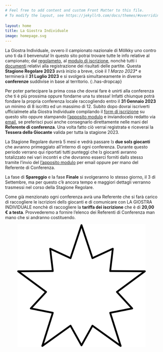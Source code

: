 ```yaml
---
# Feel free to add content and custom Front Matter to this file.
# To modify the layout, see https://jekyllrb.com/docs/themes/#overriding-theme-defaults

layout: home
title: La Giostra Individuale
image: homepage.svg
---
```

La Giostra Individuale, ovvero il campionato nazionale di Mölkky uno contro uno ti da il benvenutə! In questo sito potrai trovare tutte le info relative al campionato; dal [regolameto](/regolamento "Regolamento"), al [modulo di iscrizione](/iscrizione "Iscrizione"), nonchè tutti i [documenti](/documenti-di-gara "Documenti") relativi alla registrazione dei risultati delle partite. Questa **Stagione Regolare 2023** avrà inizio a breve, cioè il **1* Marzo 2023** e terminerà il **31 Luglio 2023** e si svolgerà simultaneamente in diverse **conferenze** suddivise in base al territorio.
{:.has-dropcap}

Per poter partecipare la prima cosa che dovrai fare è unirti alla conferenza che ti è più prossima oppure fondarne una tu stessә! Infatti chiunque potrà fondare la propria conferenza locale raccogliendo entro il **31 Gennaio 2023** un minimo di 8 iscrittз ed un massimo di 12. Subito dopo dovrai iscriverti ufficialmete alla Giostra Individuale compilando il [form di iscrizione](/iscrizione "Iscrizione") su questo sito oppure stampando [l’apposito modulo](/assets/docs/La%20Giostra%20Individuale%20-%20Iscrizione.pdf "Iscrizione") e inviandocelo redatto via [email](mailto:lagiostraindividuale@gmail.com "Mail"), se preferisci puoi anche consegnarlo direttamente nelle mani del **Referente di conferenza**. Una volta fatto ciò verrai registratə e riceverai la **Tessera dellə Giocante** valida per tutta la stagione 2023.

La Stagione Regolare durerà 5 mesi e vedrà passare lз **due solз giocanti** che avranno primeggiato all’interno di ogni conferenza. Durante questo periodo verrano qui riportati tutti punteggi che lз giocanti avranno totalizzato nei vari incontri e che dovranno esserci forniti dallз stessз tramite l’invio del [l’apposito modulo](/assets/docs/La%20Giostra%20Individuale%20-%20Referto%20di%20gara.pdf "Referto di Gara") per email oppure per mano del Referente di Conferenza.

La fase di **Spareggio** e la fase **Finale** si svolgeranno lo stesso giorno, iI 3 di Settembre, ma per questo c’è ancora tempo e maggiori dettagli verranno trasmessi nel corso della Stagione Regolare.

Come già menzionato ogni conferenza avrà unə Referente che si farà carico di raccogliere le iscrizioni dellз giocanti e di comunicare con LA GIOSTRA INDIVIDUALE nonchè di raccogliere la **tariffa dei iscrizione** che è di **20,00 € a testa**. Provvederemo a fornire l’elenco dei Referenti di Conferenza man mano che si andranno costituendo.
<figure><img class="star-home" src="/assets/img/strike.svg"></figure>

